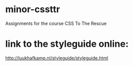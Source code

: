 # minor-cssttr
Assignments for the course CSS To The Rescue

# link to the styleguide online:
http://luukhafkamp.nl/styleguide/styleguide.html